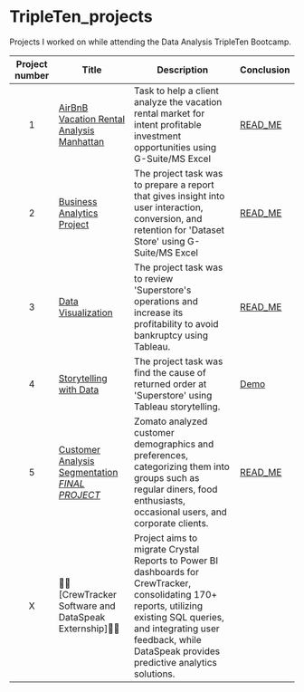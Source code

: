 # TripleTen_projects
Projects I worked on while attending the Data Analysis TripleTen Bootcamp.

| Project number | Title | Description | Conclusion | 
| :-----------: | ----------- | ----------- | ----------- |
| 1 | [AirBnB Vacation Rental Analysis Manhattan](https://github.com/LeeRIII/Data_projects_TripleTen/tree/main/AirBnB%20Vacation%20Rental%20Market) | Task to help a client analyze the vacation rental market for intent profitable investment opportunities using G-Suite/MS Excel | [READ_ME](https://drive.google.com/file/d/1h_BF535qz9xwbkn6b-wQGTajrx4vYK7S/view?usp=sharing) |
| 2 | [Business Analytics Project](https://docs.google.com/spreadsheets/d/10PqOonkWAtGhEy_ziaRHj7QoUS7eeK3G_PTsVhaDjxg/edit?usp=sharing) | The project task was to prepare a report that gives insight into user interaction, conversion, and retention for 'Dataset Store' using G-Suite/MS Excel | [READ_ME](https://drive.google.com/file/d/1rGmIsmYb-78qjNMSuRWQxkY3zSVFZCos/view?usp=sharing) |
| 3 | [Data Visualization](https://public.tableau.com/views/LRIIISprint4WIP/ProfitsLosses?:language=en-US&:display_count=n&:origin=viz_share_link) | The project task was to review 'Superstore's operations and increase its profitability to avoid bankruptcy using Tableau. | [READ_ME](https://drive.google.com/file/d/1p4UaZyD78yoWg_jnXuNIJBWBe6RU-1iR/view?usp=sharing) |
| 4 | [Storytelling with Data](https://public.tableau.com/views/Book1WIP1_3/Dashboard1?:language=en-US&:sid=&:display_count=n&:origin=viz_share_link) | The project task was find the cause of returned order at 'Superstore' using Tableau storytelling. | [Demo](https://drive.google.com/file/d/1bu5O238oGbpkeBAUuo-MS3b_BgM9gSUC/view) | 
| 5 | [Customer Analysis Segmentation *FINAL PROJECT*](https://public.tableau.com/app/profile/lee.redfearn/viz/TTFinalProject1_2WIP/CustomerAnalysis)| Zomato analyzed customer demographics and preferences, categorizing them into groups such as regular diners, food enthusiasts, occasional users, and corporate clients.| [READ_ME](https://drive.google.com/file/d/1x2dZJuz5u4IVRqdp1S2BYmFyRcE7msmt/view?usp=sharing) |
| X | 🚧🚧[CrewTracker Software and DataSpeak Externship]🚧🚧| Project aims to migrate Crystal Reports to Power BI dashboards for CrewTracker, consolidating 170+ reports, utilizing existing SQL queries, and integrating user feedback, while DataSpeak provides predictive analytics solutions.|
